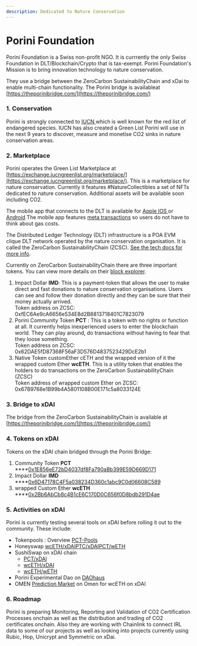 ```yaml
---
description: Dedicated to Nature Conservation
---
```


# Porini Foundation

Porini Foundation is a Swiss non-profit NGO. It is currrently the only Swiss Foundation in DLT/Blockchain/Crypto that is tax-exempt. Porini Foundation's Mission is to bring innovation technology to nature conservation.&#x20;

They use a bridge between the ZeroCarbon SustainabilityChain and xDai to enable multi-chain functionality. The Porini bridge is availableat [https://theporinibridge.com/](https://theporinibridge.com/)

### 1. Conservation

Porini is strongly connected to [IUCN ](https://www.iucn.org)which is well known for the red list of endangered species. IUCN has also created a Green List Porini will use in the next 9 years to discover, measure and monetise CO2 sinks in nature conservation areas.&#x20;

### 2. Marketplace

Porini operates the Green List Marketplace at [https://exchange.iucngreenlist.org/marketplace/](https://exchange.iucngreenlist.org/marketplace/). This is a marketplace for nature conservation. Currently it features #NatureCollectibles a set of NFTs dedicated to nature conservation. Additional assets will be available soon including CO2.&#x20;

The mobile app that connects to the DLT is available for [Apple IOS ](https://apps.apple.com/app/green-list-marketplace/id1577021935)or [Android](https://play.google.com/store/apps/details?id=ch.porini.wallet) The mobile app features [meta transactions](../../for-developers/developer-resources/meta-transactions/) so users do not have to think about gas costs.

The Distributed Ledger Technology (DLT) infrastructure is a POA EVM clique DLT network operated by the nature conservation organisation. It is called the ZeroCarbon SustainabilityChain (ZCSC). [See the tech docs for more info](https://porini-foundation.gitbook.io/zerocarbon-sustainability-chain/).&#x20;

Currently on ZeroCarbon SustainabilityChain there are three important tokens. You can view more details on their [block explorer](https://expedition.dev/?rpcUrl=https%3A%2F%2Frpc.sustainabilitychain.ch).

1. Impact Dollar **IMD**: This is a payment-token that allows the user to make direct and fast donations to nature conservation organisations. Users can see and follow their donation directly and they can be sure that their money actually arrived. \
   Token address on ZCSC: 0xfEC6Ae9cA6656e534E8d2B8813718401C7823079
2. Porini Community Token **PCT** : This is a token with no rights or function at all. It currently helps inexperienced users to enter the blockchain world. They can play around, do transactions without having to fear that they loose something. \
   Token address on ZCSC:\
   0x62DAE5fD87368F56aF3D576D4837523429DcE2b1
3. Native Token customEther cETH and the wrapped version of it the wrapped custom Ether **wcETH**. This is a utility token that enables the holders to do transactions on the ZeroCarbon SustainabilityChain (ZCSC) \
   Token address of wrapped custom Ether on ZCSC: 0x67B9768e1B99b4A5801108B00E171c5a8033124E&#x20;

### 3.    Bridge to xDAI

The bridge from the ZeroCarbon SustainabilityChain is available at [https://theporinibridge.com/](https://theporinibridge.com/)

### 4.    Tokens on xDAI

Tokens on the xDAI chain bridged through the Porini Bridge:

1. Community Token **PCT**\
   ****[0x1E856eE72bD4037df8Fa790aBb399E59D669D171‌](https://blockscout.com/xdai/mainnet/tokens/0x1E856eE72bD4037df8Fa790aBb399E59D669D171/token-transfers)
2. Impact Dollar **IMD**\
   ****[0x6D47178C4F5a038234D360c1abc9C0d06608C589](https://blockscout.com/xdai/mainnet/tokens/0x6D47178C4F5a038234D360c1abc9C0d06608C589/token-transfers)
3. wrapped Custom Ether **wcETH**\
   ****[0x2Bb6AbCb8c4B1cE6C170D0C656f0D8bdb291D4ae](https://blockscout.com/xdai/mainnet/address/0x2Bb6AbCb8c4B1cE6C170D0C656f0D8bdb291D4ae/transactions)

### 5.    Activities on xDAI

Porini is currently testing several tools on xDAI before rolling it out to the community. These include:

* Tokenpools : Overview [PCT-Pools](https://info.honeyswap.org/#/token/0x1e856ee72bd4037df8fa790abb399e59d669d171)
* Honeyswap [wcETH](https://info.honeyswap.org/)[/](https://info.honeyswap.org/)[xDAI](https://info.honeyswap.org/)[PTC/](https://info.honeyswap.org/)[xDAI](https://info.honeyswap.org/)[PCT/](https://info.honeyswap.org/)[wETH](https://info.honeyswap.org/)
* SushiSwap on xDAI chain
  * [PCT/](https://app.sushi.com/de/swap?inputCurrency=0x1E856eE72bD4037df8Fa790aBb399E59D669D171\&outputCurrency=)[xDAI](https://app.sushi.com/de/swap?inputCurrency=0x1E856eE72bD4037df8Fa790aBb399E59D669D171\&outputCurrency=)&#x20;
  * [wcETH](https://app.sushi.com/de/swap?inputCurrency=0x2Bb6AbCb8c4B1cE6C170D0C656f0D8bdb291D4ae\&outputCurrency=)[/](https://app.sushi.com/de/swap?inputCurrency=0x2Bb6AbCb8c4B1cE6C170D0C656f0D8bdb291D4ae\&outputCurrency=)[xDAI](https://app.sushi.com/de/swap?inputCurrency=0x2Bb6AbCb8c4B1cE6C170D0C656f0D8bdb291D4ae\&outputCurrency=)
  * [wcETH](https://app.sushi.com/de/swap?inputCurrency=0x2Bb6AbCb8c4B1cE6C170D0C656f0D8bdb291D4ae\&outputCurrency=0x6A023CCd1ff6F2045C3309768eAd9E68F978f6e1)[/](https://app.sushi.com/de/swap?inputCurrency=0x2Bb6AbCb8c4B1cE6C170D0C656f0D8bdb291D4ae\&outputCurrency=0x6A023CCd1ff6F2045C3309768eAd9E68F978f6e1)[wETH](https://app.sushi.com/de/swap?inputCurrency=0x2Bb6AbCb8c4B1cE6C170D0C656f0D8bdb291D4ae\&outputCurrency=0x6A023CCd1ff6F2045C3309768eAd9E68F978f6e1)
* Porini Experimental Dao on [DAOhaus](https://app.daohaus.club/dao/0x64/0x4aaffc2f600ed2fedcb7fb2bc8cc8d0585c16f1e)
* OMEN [Prediction Market](https://omen.eth.link/#/0xa7216ba76c956dd928c54a0e1154c088359bab20) on Omen for wcETH on xDAI

### 6.    Roadmap

Porini is preparing Monitoring, Reporting and Validation of CO2 Certification Processes onchain as well as the distribution and trading of CO2 certificates onchain. Also they are working with Chainlink to connect IRL data to some of our projects as well as looking into projects currently using Rubic, Hop, Unicrypt and Symmetric on xDai.
